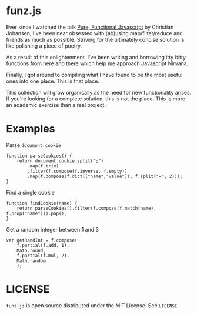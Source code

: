 funz.js
====

Ever since I watched the talk [Pure, Functional Javascript](https://vimeo.com/49384334) by Christian Johansen, I've been near obsessed with (ab)using map/filter/reduce and friends as much as possible. Striving for the ultimately concise solution is like polishing a piece of poetry.

As a result of this enlightenment, I've been writing and borrowing itty bitty functions from here and there which help me approach Javascript Nirvana.

Finally, I got around to compiling what I have found to be the most useful ones into one place. This is that place.

This collection will grow organically as the need for new functionality arises. If you're looking for a complete solution, this is not the place. This is more an academic exercise than a real project.

Examples
========

Parse `document.cookie`

    function parseCookies() {
        return document.cookie.split(";")
            .map(f.trim)
            .filter(f.compose(f.inverse, f.empty))
            .map(f.compose(f.dict(["name","value"]), f.split("=", 2)));
    }

Find a single cookie

    function findCookie(name) {
        return parseCookies().filter(f.compose(f.match(name), f.prop("name"))).pop();
    }

Get a random integer between 1 and 3

    var getRandInt = f.compose(
        f.partial(f.add, 1),
        Math.round,
        f.partial(f.mul, 2),
        Math.random
        );

LICENSE
=======

`funz.js` is open source distributed under the MIT License. See `LICENSE`.
